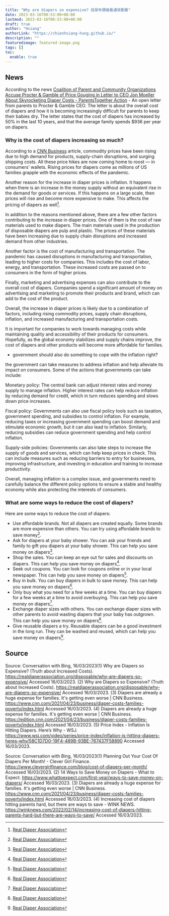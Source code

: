 ```yaml
---
title: "Why are diapers so expensive? 從尿布價格看通貨膨脹"
date: 2023-03-16T00:53:00+08:00
lastmod: 2023-03-16T00:53:00+08:00
draft: true
author: "Hsiang"
authorLink: "https://chienhsiang-hung.github.io/"
description: ""
featuredimage: featured-image.png
tags: []
toc:
  enable: true
---
```

## News
According to the news [Coalition of Parent and Community Organizations Accuse Procter & Gamble of Price Gouging in Letter to CEO Jon Moeller About Skyrocketing Diaper Costs - ParentsTogether Action](https://parentstogetheraction.org/2022/09/19/open-letter-from-parents-to-procter-gamble-ceo/#:~:text=The%20overall%20cost%20of%20diapers,to%20keep%20their%20babies%20dry) - An open letter from parents to Procter & Gamble CEO. The letter is about the overall cost of diapers and how it is becoming increasingly difficult for parents to keep their babies dry. The letter states that the cost of diapers has increased by 50% in the last 10 years, and that the average family spends $936 per year on diapers.
### Why is the cost of diapers increasing so much?
According to a [CNN Business](https://www.cnn.com/2021/04/23/business/diaper-costs-families-poverty/index.html) article, commodity prices have been rising due to high demand for products, supply-chain disruptions, and surging shipping costs. All these price hikes are now coming home to roost — in consumers’ wallets. Rising prices for diapers come as millions of US families grapple with the economic effects of the pandemic. 

Another reason for the increase in diaper prices is inflation. It happens when there is an increase in the money supply without an equivalent rise in the demand for goods or services. If this happens on a large scale, then prices will rise and become more expensive to make. This affects the pricing of diapers as well[^¹].
[^¹]: [Real Diaper Association](https://realdiaperassociation.org/disposable/why-are-diapers-so-expensive/)

In addition to the reasons mentioned above, there are a few other factors contributing to the increase in diaper prices. One of them is the cost of raw materials used to make diapers. The main materials used in the production of disposable diapers are pulp and plastic. The prices of these materials have been increasing due to supply chain disruptions and increased demand from other industries.

Another factor is the cost of manufacturing and transportation. The pandemic has caused disruptions in manufacturing and transportation, leading to higher costs for companies. This includes the cost of labor, energy, and transportation. These increased costs are passed on to consumers in the form of higher prices.

Finally, marketing and advertising expenses can also contribute to the overall cost of diapers. Companies spend a significant amount of money on advertising and marketing to promote their products and brand, which can add to the cost of the product.

Overall, the increase in diaper prices is likely due to a combination of factors, including rising commodity prices, supply chain disruptions, inflation, and increased manufacturing and transportation costs.

It is important for companies to work towards managing costs while maintaining quality and accessibility of their products for consumers. Hopefully, as the global economy stabilizes and supply chains improve, the cost of diapers and other products will become more affordable for families.

- government should also do something to cope with the inflation right?

the government can take measures to address inflation and help alleviate its impact on consumers. Some of the actions that governments can take include:

Monetary policy: The central bank can adjust interest rates and money supply to manage inflation. Higher interest rates can help reduce inflation by reducing demand for credit, which in turn reduces spending and slows down price increases.

Fiscal policy: Governments can also use fiscal policy tools such as taxation, government spending, and subsidies to control inflation. For example, reducing taxes or increasing government spending can boost demand and stimulate economic growth, but it can also lead to inflation. Similarly, reducing subsidies can reduce government spending and help control inflation.

Supply-side policies: Governments can also take steps to increase the supply of goods and services, which can help keep prices in check. This can include measures such as reducing barriers to entry for businesses, improving infrastructure, and investing in education and training to increase productivity.

Overall, managing inflation is a complex issue, and governments need to carefully balance the different policy options to ensure a stable and healthy economy while also protecting the interests of consumers.


### What are some ways to reduce the cost of diapers?
Here are some ways to reduce the cost of diapers:
- Use affordable brands. Not all diapers are created equally. Some brands are more expensive than others. You can try using affordable brands to save money[^¹].
- Ask for diapers at your baby shower. You can ask your friends and family to gift you diapers at your baby shower. This can help you save money on diapers[^¹].
- Shop the sales. You can keep an eye out for sales and discounts on diapers. This can help you save money on diapers[^¹].
- Seek out coupons. You can look for coupons online or in your local newspaper. This can help you save money on diapers[^¹].
- Buy in bulk. You can buy diapers in bulk to save money. This can help you save money on diapers[^¹].
- Only buy what you need for a few weeks at a time. You can buy diapers for a few weeks at a time to avoid overbuying. This can help you save money on diapers[^¹].
- Exchange diaper sizes with others. You can exchange diaper sizes with other parents to avoid wasting diapers that your baby has outgrown. This can help you save money on diapers[^¹].
- Give reusable diapers a try. Reusable diapers can be a good investment in the long run. They can be washed and reused, which can help you save money on diapers[^¹].

## Source
Source: Conversation with Bing, 16/03/2023(1) Why are Diapers so Expensive? (Truth about Increased Costs). https://realdiaperassociation.org/disposable/why-are-diapers-so-expensive/ Accessed 16/03/2023.
(2) Why are Diapers so Expensive? (Truth about Increased Costs). https://realdiaperassociation.org/disposable/why-are-diapers-so-expensive/ Accessed 16/03/2023.
(3) Diapers are already a huge expense for families. It's getting even worse | CNN Business. https://www.cnn.com/2021/04/23/business/diaper-costs-families-poverty/index.html Accessed 16/03/2023.
(4) Diapers are already a huge expense for families. It's getting even worse | CNN Business. https://edition.cnn.com/2021/04/23/business/diaper-costs-families-poverty/index.html Accessed 16/03/2023.
(5) Price Index - Inflation Is Hitting Diapers. Here’s Why - WSJ. https://www.wsj.com/video/series/price-index/inflation-is-hitting-diapers-heres-why/58C1D7D0-19F4-489B-93BE-767437F58890 Accessed 16/03/2023.

Source: Conversation with Bing, 16/03/2023(1) Planning Out Your Cost Of Diapers Per Month! - Clever Girl Finance. https://www.clevergirlfinance.com/blog/cost-of-diapers-per-month/ Accessed 16/03/2023.
(2) 14 Ways to Save Money on Diapers - What to Expect. https://www.whattoexpect.com/first-year/ways-to-save-money-on-diapers/ Accessed 16/03/2023.
(3) Diapers are already a huge expense for families. It's getting even worse | CNN Business. https://www.cnn.com/2021/04/23/business/diaper-costs-families-poverty/index.html Accessed 16/03/2023.
(4) Increasing cost of diapers hitting parents hard, but there are ways to save - WINK NEWS. https://winknews.com/2022/02/14/increasing-cost-of-diapers-hitting-parents-hard-but-there-are-ways-to-save/ Accessed 16/03/2023.